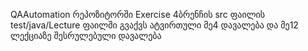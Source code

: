 QAAutomation  რეპოზიტორში  Exercise 4ბრენჩის src ფაილის test/java/Lecture ფაილში გვაქვს ატვირთული მე4 დავალება და მე12 ლექციაზე შესრულებული დავალება
